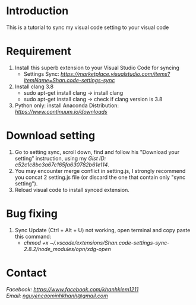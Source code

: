 # Introduction
This is a tutorial to sync my visual code setting to your visual code

# Requirement
1. Install this superb extension to your Visual Studio Code for syncing
    - Settings Sync: *https://marketplace.visualstudio.com/items?itemName=Shan.code-settings-sync*
1. Install clang 3.8
    - sudo apt-get install clang -> install clang
    - sudo apt-get install clang -> check if clang version is 3.8
1. Python only: install Anaconda Distribution: *https://www.continuum.io/downloads*

# Download setting
1. Go to setting sync, scroll down, find and follow his "Download your setting" instruction, using my *Gist ID: c52c1c8bc3a67c165fa630782b61e114*.
1. You may encounter merge conflict in setting.js, I strongly recommend you concat 2 setting.js file (or discard the one that contain only "sync setting").
1. Reload visual code to install synced extension.
# Bug fixing
1. Sync Update (Ctrl + Alt + U) not working, open terminal and copy paste this command:
    - *chmod +x ~/.vscode/extensions/Shan.code-settings-sync-2.8.2/node_modules/opn/xdg-open*

# Contact
*Facebook: https://www.facebook.com/khanhkiem1211*  
*Email: nguyencaominhkhanh@gmail.com*